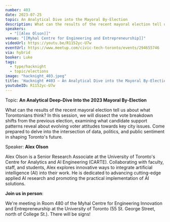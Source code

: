 ```yaml
---
number: 403
date: 2023-07-25
topic: An Analytical Dive into the Mayoral By-Election
description: What can the results of the recent mayoral election tell us about what Torontonians think? In this session, we will dissect the vote breakdown shifts from the previous election, examining what candidate support patterns reveal about evolving voter attitudes towards key city issues. Come prepared to delve into the intersection of data, politics, and public sentiment in shaping Toronto's future.
speakers:
  - "[[Alex Olson]]"
venue: "[[Myhal Centre for Engineering and Entrepreneurship]]"
videoUrl: https://youtu.be/R1152yc-U7w
eventUrl: https://www.meetup.com/civic-tech-toronto/events/294655746
via: hybrid
booker: Luke
tags:
  - type/hacknight
  - topic/elections
image: "hacknight_403.jpeg"
title: 'Hacknight #403 – An Analytical Dive into the Mayoral By-Election'
youtubeID: R1152yc-U7w
---
```

Topic: **An Analytical Deep-Dive Into the 2023 Mayoral By-Election**

What can the results of the recent mayoral election tell us about what Torontonians think? In this session, we will dissect the vote breakdown shifts from the previous election, examining what candidate support patterns reveal about evolving voter attitudes towards key city issues. Come prepared to delve into the intersection of data, politics, and public sentiment in shaping Toronto's future.

Speaker: **Alex Olson**

Alex Olson is a Senior Research Associate at the University of Toronto's Centre for Analytics and AI Engineering (CARTE). Collaborating with faculty, staff, and students, Alex explores innovative ways to integrate artificial intelligence (AI) into their work. He is dedicated to advancing cutting-edge applied AI research and promoting the practical implementation of AI solutions.

**Join us in person**:

We're meeting in Room 480 of the Myhal Centre for Engineering Innovation and Entrepreneurship at the University of Toronto (55 St. George Street, north of College St.). There will be signs!
